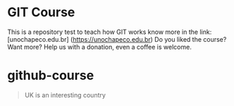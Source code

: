 # GIT Course


This is a repository test to teach how GIT works
know more in the link: [unochapeco.edu.br] (https://unochapeco.edu.br)
Do you liked the course? Want more? Help us with a donation, even a coffee is welcome. 

# github-course 


> UK is an interesting country 

